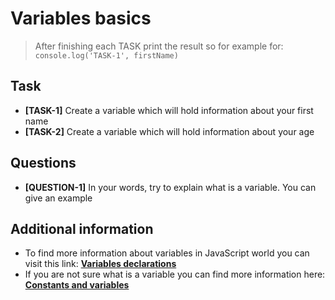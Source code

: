 # Variables basics

> After finishing each TASK print the result so for example for: `console.log('TASK-1', firstName)`

## Task

- **[TASK-1]** Create a variable which will hold information about your first name
- **[TASK-2]** Create a variable which will hold information about your age

## Questions

- **[QUESTION-1]** In your words, try to explain what is a variable. You can give an example

## Additional information

- To find more information about variables in JavaScript world you can visit this link: **[Variables declarations](https://developer.mozilla.org/en-US/docs/Web/JavaScript/Guide/Grammar_and_types#declarations)**
- If you are not sure what is a variable you can find more information here: **[Constants and variables](https://www.bbc.co.uk/bitesize/guides/zc6s4wx/revision/5)**
